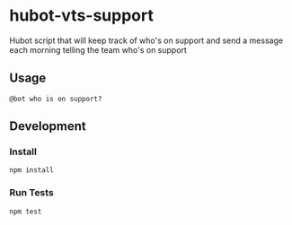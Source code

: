 # hubot-vts-support
Hubot script that will keep track of who's on support and send a message each morning telling the team who's on support


## Usage
```@bot who is on support?```


## Development 

### Install
```npm install```

### Run Tests
```npm test```
